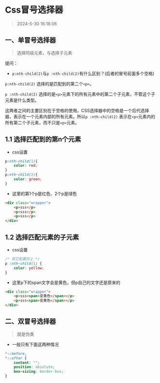 # Css冒号选择器

> 2024-5-30 16:18:06

## 一、单冒号选择器

> 选择同级元素，与选择子元素

提问：

* `p:nth-child(2)`与`p :nth-child(2)`有什么区别？(后者的冒号前面多个空格)

`p:nth-child(2)` 选择的是匹配到的第二个`<p>`。

`p :nth-child(2)` 选择的是`<p>`元素下的所有元素中的第二个子元素，不管这个子元素是什么类型。

这两者之间的主要区别在于空格的使用。CSS选择器中的空格是一个后代选择器，表示在一个元素内部的所有元素。所以`p :nth-child(2)` 表示在`<p>`元素内的所有第二个子元素，而不只是`<p>`元素。

## 1.1 选择匹配到的第n个元素

* css设置

```css
p:nth-child(1){
    color: red;
}
p:nth-child(2){
    color: green;
}
```

* 这里的第1个p是红色、2个p是绿色

```html
<div class="wrapper">
    <p>sss</p>
    <p>sss</p>
    <p>sss</p>
</div>
```

## 1.2 选择匹配元素的子元素

* css设置

```css
/* 其它配置同上 */
p :nth-child(1) {
    color: yellow;
}
```

* 这里p下的span文字会是黄色，但p自己的文字还是原来的

```html
<div class="wrapper">
    <p>sss<span>变黄色</span></p>
    <p>sss<span>变黄色</span></p>
</div>
```

## 二、双冒号选择器

> 就是伪类

* 一般只有下面这两种情况

```css
*::before,
*::after {
    content: "";
    position: absolute;
    box-sizing: border-box;
}
```

